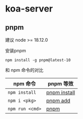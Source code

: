 # koa-server



## pnpm

建议 node >= 18.12.0

安装pnpm

```
npm install -g pnpm@latest-10
```

和 npm 命令的对比

| npm 命令        | pnpm 等效                                       |
| --------------- | ----------------------------------------------- |
| `npm install`   | [pnpm install](https://www.pnpm.cn/cli/install) |
| `npm i <pkg>`   | [pnpm add ](https://www.pnpm.cn/cli/add)        |
| `npm run <cmd>` | [pnpm ](https://www.pnpm.cn/cli/run)            |

